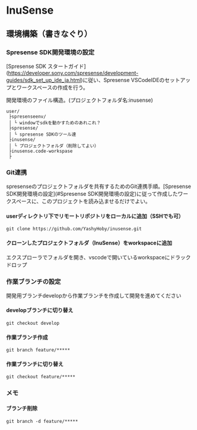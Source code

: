 # InuSense

## 環境構築（書きなぐり）
### Spresense SDK開発環境の設定
[Spresense SDK スタートガイド] (https://developer.sony.com/spresense/development-guides/sdk_set_up_ide_ja.html)に従い、Spresense VSCodeIDEのセットアップとワークスペースの作成を行う。

開発環境のファイル構造。(プロジェクトフォルダ名:inusense)
``` tree
user/
 ├spresenseenv/
 │ └ windowでsdkを動かすためのあれこれ？
 ├spresense/
 │ └ spresense SDKのツール達
 ├inusense/
 │ └ プロジェクトフォルダ（削除してよい）
 ├inusense.code-workspase
 ├
```

### Git連携
spresenseのプロジェクトフォルダを共有するためのGit連携手順。[Spresense SDK開発環境の設定](#Spresense SDK開発環境の設定)に従って作成したワークスペースに、このプロジェクトを読み込ませるだけでよい。
#### userディレクトリ下でリモートリポジトリをローカルに追加（SSHでも可）
```
git clone https://github.com/YashyHoby/inusense.git
```
#### クローンしたプロジェクトフォルダ（InuSense）をworkspaceに追加
エクスプローラでフォルダを開き、vscodeで開いているworkspaceにドラックドロップ

### 作業ブランチの設定
開発用ブランチdevelopから作業ブランチを作成して開発を進めてください
#### developブランチに切り替え
```
git checkout develop
```
#### 作業ブランチ作成
```
git branch feature/*****
```
#### 作業ブランチに切り替え
```
git checkout feature/*****
```

### メモ
#### ブランチ削除
```
git branch -d feature/*****
```
